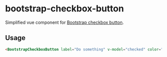 # bootstrap-checkbox-button

Simplified vue component for [Bootstrap checkbox button](https://getbootstrap.com/docs/5.3/forms/checks-radios/#checkbox-toggle-buttons).

## Usage

```html
<BootstrapCheckboxButton label="Do something" v-model="checked" color="primary" size="lg" />
```
